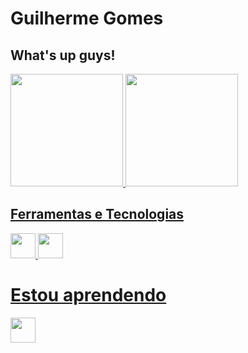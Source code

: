 # Guilherme Gomes
## What's up guys!


<div>
<a href="https://github.com/Guiigg">
<img loading="lazy" height="180em" src="https://github-readme-stats.vercel.app/api/top-langs/?username=Guiigg&layout=compact&langs_count=7&theme=dracula"/>
<img loading="lazy" height="180em" src="https://github-readme-stats.vercel.app/api?username=Guiigg&show_icons=true&theme=dracula&include_all_commits=true&count_private=true"/>
</div>

## Ferramentas e Tecnologias
<div>
  <img src="https://cdn.jsdelivr.net/gh/devicons/devicon/icons/git/git-plain.svg" width="40" height="40"/>
  <img src="https://cdn.jsdelivr.net/gh/devicons/devicon/icons/github/github-original-wordmark.svg"  width="40" height="40"/>
</div>

# Estou aprendendo
<div>
  <img src="https://cdn.jsdelivr.net/gh/devicons/devicon/icons/javascript/javascript-original.svg" width="40" height="40"/>
</div>

<!--
**Guiigg/guiigg** is a ✨ _special_ ✨ repository because its `README.md` (this file) appears on your GitHub profile.

Here are some ideas to get you started:

- 🔭 I’m currently working on ...
- 🌱 I’m currently learning ...
- 👯 I’m looking to collaborate on ...
- 🤔 I’m looking for help with ...
- 💬 Ask me about ...
- 📫 How to reach me: ...
- 😄 Pronouns: ...
- ⚡ Fun fact: ...
-->

